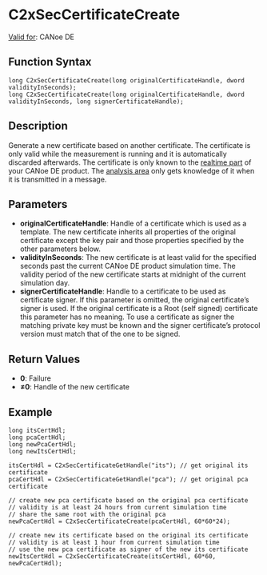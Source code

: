# C2xSecCertificateCreate

[Valid for](../../../Shared/FeatureAvailability.md): CANoe DE

## Function Syntax

```plaintext
long C2xSecCertificateCreate(long originalCertificateHandle, dword validityInSeconds);
long C2xSecCertificateCreate(long originalCertificateHandle, dword validityInSeconds, long signerCertificateHandle);
```

## Description

Generate a new certificate based on another certificate. The certificate is only valid while the measurement is running and it is automatically discarded afterwards. The certificate is only known to the [realtime part](../../../CANoeCANalyzer/CANoeCANalyzerConcept.md#Real-Time) of your CANoe DE product. The [analysis area](../../../CANoeCANalyzer/CANoeCANalyzerConcept.md#Analysis) only gets knowledge of it when it is transmitted in a message.

## Parameters

- **originalCertificateHandle**: Handle of a certificate which is used as a template. The new certificate inherits all properties of the original certificate except the key pair and those properties specified by the other parameters below.
- **validityInSeconds**: The new certificate is at least valid for the specified seconds past the current CANoe DE product simulation time. The validity period of the new certificate starts at midnight of the current simulation day.
- **signerCertificateHandle**: Handle to a certificate to be used as certificate signer. If this parameter is omitted, the original certificate’s signer is used. If the original certificate is a Root (self signed) certificate this parameter has no meaning. To use a certificate as signer the matching private key must be known and the signer certificate’s protocol version must match that of the one to be signed.

## Return Values

- **0**: Failure
- **≠0**: Handle of the new certificate

## Example

```plaintext
long itsCertHdl;
long pcaCertHdl;
long newPcaCertHdl;
long newItsCertHdl;

itsCertHdl = C2xSecCertificateGetHandle("its"); // get original its certificate
pcaCertHdl = C2xSecCertificateGetHandle("pca"); // get original pca certificate

// create new pca certificate based on the original pca certificate
// validity is at least 24 hours from current simulation time
// share the same root with the original pca
newPcaCertHdl = C2xSecCertificateCreate(pcaCertHdl, 60*60*24);

// create new its certificate based on the original its certificate
// validity is at least 1 hour from current simulation time
// use the new pca certificate as signer of the new its certificate
newItsCertHdl = C2xSecCertificateCreate(itsCertHdl, 60*60, newPcaCertHdl);
```
